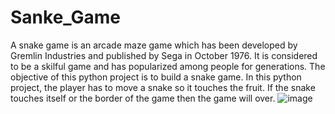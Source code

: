 # Sanke_Game

A snake game is an arcade maze game which has been developed by Gremlin Industries and published by Sega in October 1976. It is considered to be a skilful game and has popularized among people for generations. The objective of this python project is to build a snake game. In this python project, the player has to move a snake so it touches the fruit. If the snake touches itself or the border of the game then the game will over.
![image](https://user-images.githubusercontent.com/42868166/134523007-0de52d3c-6e5d-4ca1-b5bf-2e4565913f7f.png)

